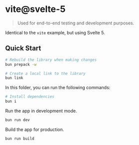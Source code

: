 # vite@svelte-5

> Used for end-to-end testing and development purposes.

Identical to the `vite` example, but using Svelte 5.

## Quick Start

```sh
# Rebuild the library when making changes
bun prepack -w

# Create a local link to the library
bun link
```

In this folder, you can run the following commands:

```sh
# Install dependencies
bun i
```

Run the app in development mode.

```sh
bun run dev
```

Build the app for production.

```sh
bun run build
```
